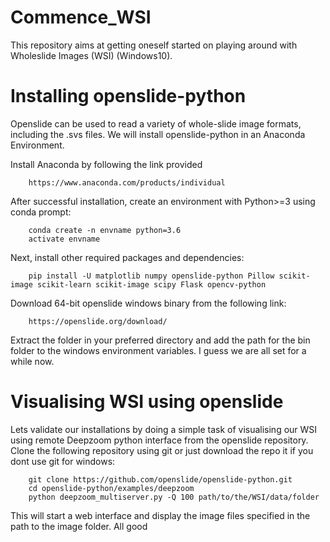 # Commence_WSI
This repository aims at getting oneself started on playing around with Wholeslide Images (WSI) (Windows10).

# Installing openslide-python
Openslide can be used to read a variety of whole-slide image formats, including the .svs files. We will install openslide-python in an Anaconda Environment.

Install Anaconda by following the link provided
```
    https://www.anaconda.com/products/individual
```
After successful installation, create an environment with Python>=3 using conda prompt:
```
    conda create -n envname python=3.6
    activate envname
```
Next, install other required packages and dependencies:
```
    pip install -U matplotlib numpy openslide-python Pillow scikit-image scikit-learn scikit-image scipy Flask opencv-python
```
Download 64-bit openslide windows binary from the following link:
```
    https://openslide.org/download/
```
Extract the folder in your preferred directory and add the path for the bin folder to the windows environment variables.
I guess we are all set for a while now.

# Visualising WSI using openslide
Lets validate our installations by doing a simple task of visualising our WSI using remote Deepzoom python interface from the openslide repository.
Clone the following repository using git or just download the repo it if you dont use git for windows:
```
    git clone https://github.com/openslide/openslide-python.git
    cd openslide-python/examples/deepzoom
    python deepzoom_multiserver.py -Q 100 path/to/the/WSI/data/folder
```
This will start a web interface and display the image files specified in the path to the image folder.
All good

